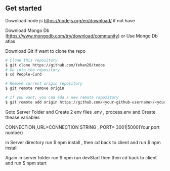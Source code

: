 ## Get started

Download node js https://nodejs.org/en/download/ if not have

Download Mongo Db (https://www.mongodb.com/try/download/community) or Use Mongo Db atlas

Download Git if want to clone the repo

```bash
# Clone this repository
$ git clone https://github.com/Yehan20/todos
# Go into the repository
$ cd People-Curd

# Remove current origin repository
$ git remote remove origin

# If you want, you can add a new remote repository
$ git remote add origin https://github.com/<your-github-username>/<your-repo-name>.git
```

Goto Server Folder and Create 2 env files .env , process.env  and Create thease variables 

CONNECTION_URL=CONNECTION STRING , PORT= 3001|5000(Your port number) 

in Server directory run $ npm install  , then cd back to client and run $ npm install

Again in server folder run $ npm run devStart then then cd back to client and run $ npm start






